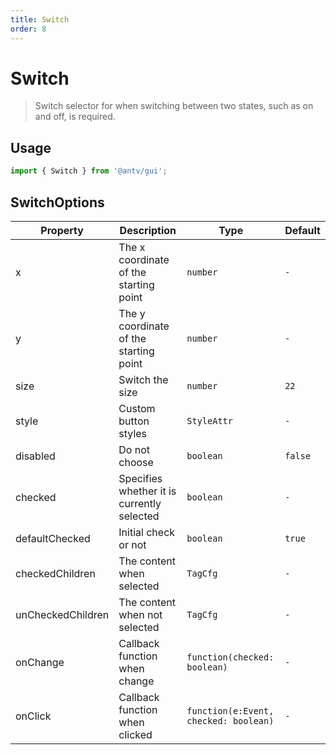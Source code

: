 ```yaml
---
title: Switch
order: 8
---
```


# Switch

> Switch selector for when switching between two states, such as on and off, is required.

## Usage

```ts
import { Switch } from '@antv/gui';
```

## SwitchOptions

| **Property**      | **Description**                            | **Type**                                        | **Default** |
| ----------------- | ------------------------------------------ | ----------------------------------------------- | ----------- |
| x                 | The x coordinate of the starting point     | <code>number</code>                             | `-`         |
| y                 | The y coordinate of the starting point     | <code>number</code>                             | `-`         |
| size              | Switch the size                            | <code>number</code>                             | `22`        |
| style             | Custom button styles                       | <code>StyleAttr<code>                           | `-`         |
| disabled          | Do not choose                              | <code>boolean</code>                            | `false`     |
| checked           | Specifies whether it is currently selected | <code>boolean<code>                             | `-`         |
| defaultChecked    | Initial check or not                       | <code>boolean<code>                             | `true`      |
| checkedChildren   | The content when selected                  | <code>TagCfg<code>                              | `-`         |
| unCheckedChildren | The content when not selected              | <code>TagCfg<code>                              | `-`         |
| onChange          | Callback function when change              | <code>function(checked: boolean)<code>          | `-`         |
| onClick           | Callback function when clicked             | <code>function(e:Event, checked: boolean)<code> | `-`         |